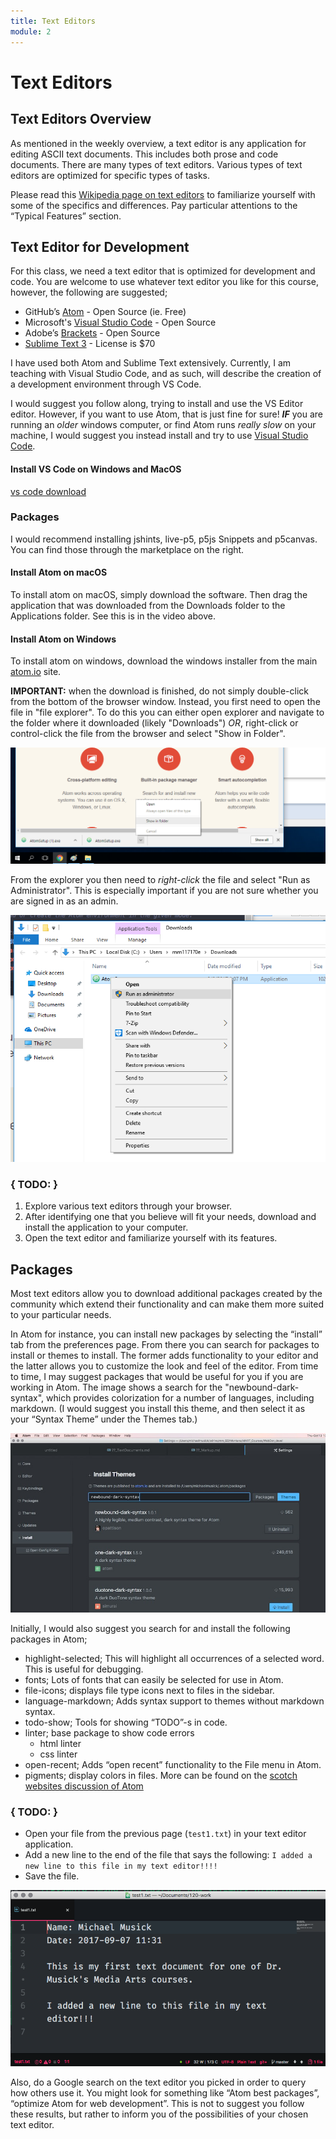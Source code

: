 ```yaml
---
title: Text Editors
module: 2
---
```


# Text Editors

## Text Editors Overview

As mentioned in the weekly overview, a text editor is any application for editing ASCII text documents. This includes both prose and code documents. There are many types of text editors. Various types of text editors are optimized for specific types of tasks.

Please read this [Wikipedia page on text editors](https://en.wikipedia.org/wiki/Text_editor) to familiarize yourself with some of the specifics and differences. Pay particular attentions to the “Typical Features” section.


## Text Editor for Development

For this class, we need a text editor that is optimized for development and code. You are welcome to use whatever text editor you like for this course, however, the following are suggested;

- GitHub’s [Atom](https://atom.io) - Open Source (ie. Free)
- Microsoft's [Visual Studio Code](https://code.visualstudio.com) - Open Source
- Adobe’s [Brackets](http://brackets.io) - Open Source
- [Sublime Text 3](https://www.sublimetext.com/3) - License is $70

I have used both Atom and Sublime Text extensively. Currently, I am teaching with Visual Studio Code, and as such, will describe the creation of a development environment through VS Code.

I would suggest you follow along, trying to install and use the VS Editor editor. However, if you want to use Atom, that is just fine for sure! **_IF_** you are running an _older_ windows computer, or find Atom runs _really slow_ on your machine, I would suggest you instead install and try to use [Visual Studio Code](https://code.visualstudio.com).

<!--<div class="embed-responsive embed-responsive-16by9"><iframe class="embed-responsive-item" src="https://www.youtube.com/embed/Gbq9ZWXtyK4" frameborder="0" allowfullscreen></iframe></div>-->

#### Install VS Code on Windows and MacOS
[vs code download](https://code.visualstudio.com/download)

### Packages
I would recommend installing jshints, live-p5, p5js Snippets and p5canvas.  You can find those through the marketplace on the right.


#### Install Atom on macOS

To install atom on macOS, simply download the software. Then drag the application that was downloaded from the Downloads folder to the Applications folder. See this is in the video above.


#### Install Atom on Windows

To install atom on windows, download the windows installer from the main [atom.io](https://atom.io) site.

**IMPORTANT:** when the download is finished, do not simply double-click from the bottom of the browser window. Instead, you first need to open the file in "file explorer". To do this you can either open explorer and navigate to the folder where it downloaded (likely "Downloads") _OR_, right-click or control-click the file from the browser and select "Show in Folder".

![Pic demo-ing "show in folder" command](../imgs/showINFinder.png "Demo of show in folder.")

From the explorer you then need to _right-click_ the file and select "Run as Administrator". This is especially important if you are not sure whether you are signed in as an admin.

![Image demo-ing how to "Run as Admin"](../imgs/runAsAdmin.png "Image demo-ing how to 'Run as Admin'")


### { TODO: }

1. Explore various text editors through your browser.
2. After identifying one that you believe will fit your needs, download and install the application to your computer.
3. Open the text editor and familiarize yourself with its features.

## Packages

Most text editors allow you to download additional packages created by the community which extend their functionality and can make them more suited to your particular needs.

In Atom for instance, you can install new packages by selecting the “install” tab from the preferences page. From there you can search for packages to install or themes to install. The former adds functionality to your editor and the latter allows you to customize the look and feel of the editor. From time to time, I may suggest packages that would be useful for you if you are working in Atom. The image shows a search for the "newbound-dark-syntax", which provides colorization for a number of languages, including markdown. (I would suggest you install this theme, and then select it as your “Syntax Theme” under the Themes tab.)

![example search for newfound-syntax-theme](../imgs/theme_search_in_atom.jpg)

Initially, I would also suggest you search for and install the following packages in Atom;

- highlight-selected; This will highlight all occurrences of a selected word. This is useful for debugging.
- fonts; Lots of fonts that can easily be selected for use in Atom.
- file-icons; displays file type icons next to files in the sidebar.
- language-markdown; Adds syntax support to themes without markdown syntax.
- todo-show; Tools for showing “TODO”-s in code.
- linter; base package to show code errors
	- html linter
	- css linter
- open-recent; Adds “open recent” functionality to the File menu in Atom.
- pigments; display colors in files.
More can be found on the [scotch websites discussion of Atom](https://scotch.io/bar-talk/best-of-atom-features-plugins-acting-like-sublime-text)

### { TODO: }

- Open your file from the previous page (`test1.txt`) in your text editor application.
- Add a new line to the end of the file that says the following: `I added a new line to this file in my text editor!!!!`
- Save the file.

![Text document example](../imgs/textDocExam.png)

Also, do a Google search on the text editor you picked in order to query how others use it. You might look for something like “Atom best packages”, “optimize Atom for web development”. This is not to suggest you follow these results, but rather to inform you of the possibilities of your chosen text editor.
